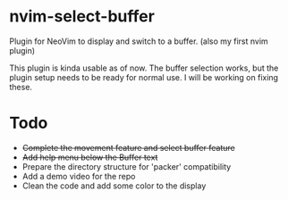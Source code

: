 # nvim-select-buffer
Plugin for NeoVim to display and switch to a buffer. (also my first nvim plugin)

This plugin is kinda usable as of now. The buffer selection works, but the plugin setup needs to be ready for normal use. I will be working on fixing these.

# Todo
- ~~Complete the movement feature and select buffer feature~~
- ~~Add help menu below the Buffer text~~
- Prepare the directory structure for 'packer' compatibility
- Add a demo video for the repo
- Clean the code and add some color to the display

